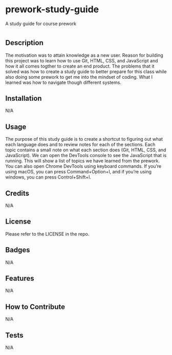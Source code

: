 # prework-study-guide
A study guide for course prework
# <Your-Project-Title>

## Description

The motivation was to attain knowledge as a new user. Reason for building this project was to learn how to use Git, HTML, CSS, and JavaScript and how it all comes togther to create an end product. The problems that it solved was how to create a study guide to better prepare for this class while also doing some prework to get me into the mindset of coding. What I learned was how to navigate though different systems. 



## Installation

N/A

## Usage

The purpose of this study guide is to create a shortcut to figuring out what each language does and to review notes for each of the sections. Each topic contains a small note on what each section does (Git, HTML, CSS, and JavaScript). We can open the DevTools console to see the JavaScript that is running. This will show a list of topics we have learned from the prework. You can also open Chrome DevTools using keyboard commands. If you’re using macOS, you can press Command+Option+I, and if you’re using windows, you can press Control+Shift+I. 


## Credits

N/A

## License

Please refer to the LICENSE in the repo.


## Badges

N/A

## Features

N/A

## How to Contribute

N/A

## Tests

N/A